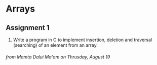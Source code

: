 # Arrays

## Assignment 1
1. Write a program in C to implement insertion, deletion and traversal (searching) of an element from an array.
###### from Mamta Dalui Ma'am on Thrusday, August 19